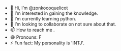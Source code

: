 - 👋 Hi, I’m @zonkocoquelicot
- 👀 I’m interested in gaining the knowledge.
- 🌱 I’m currently learning python.
- 💞️ I’m looking to collaborate on not sure about that.
- 📫 How to reach me .
- 😄 Pronouns: F
- ⚡ Fun fact: My personality is 'INTJ'.

<!---
zonkocoquelicot/zonkocoquelicot is a ✨ special ✨ repository because its `README.md` (this file) appears on your GitHub profile.
You can click the Preview link to take a look at your changes.
--->
